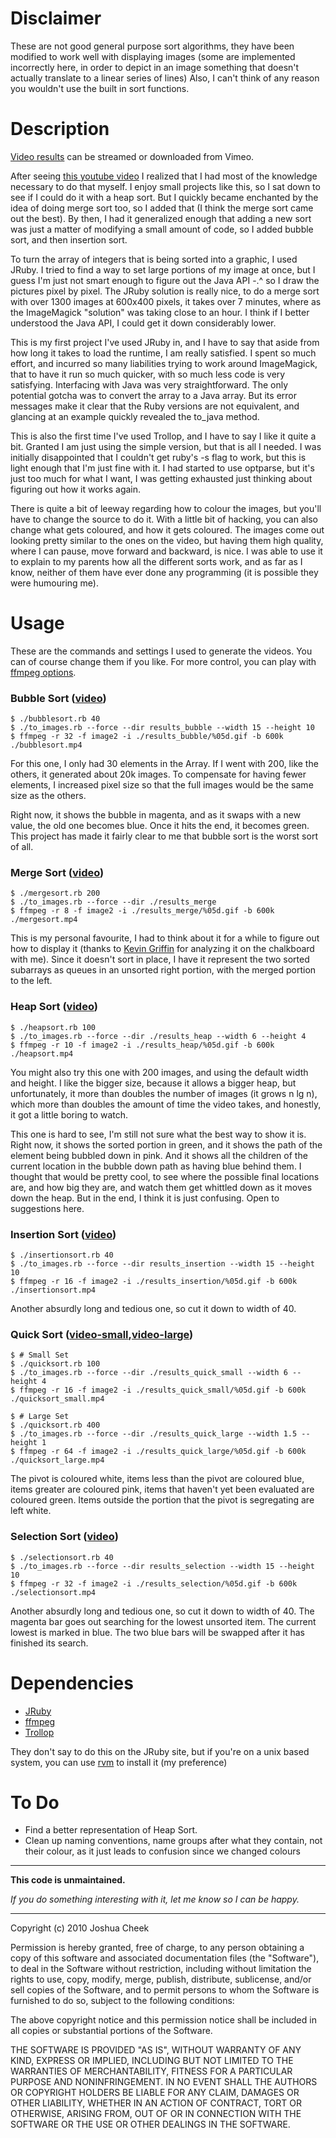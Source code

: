 Disclaimer
==========

These are not good general purpose sort algorithms, they have been modified to work well with displaying images (some are implemented incorrectly here, in order to depict in an image something that doesn't actually translate to a linear series of lines) Also, I can't think of any reason you wouldn't use the built in sort functions.

Description
===========

[Video results](http://vimeo.com/channels/138529) can be streamed or downloaded from Vimeo.

After seeing [this youtube video](http://www.youtube.com/watch?v=iXAjiDQbPSw) I realized that I had most of the knowledge necessary to do that myself. I enjoy small projects like this, so I sat down to see if I could do it with a heap sort. But I quickly became enchanted by the idea of doing merge sort too, so I added that (I think the merge sort came out the best).  By then, I had it generalized enough that adding a new sort was just a matter of modifying a small amount of code, so I added bubble sort, and then insertion sort.

To turn the array of integers that is being sorted into a graphic, I used JRuby. I tried to find a way to set large portions of my image at once, but I guess I'm just not smart enough to figure out the Java API -.^ so I draw the pictures pixel by pixel. The JRuby solution is really nice, to do a merge sort with over 1300 images at 600x400 pixels, it takes over 7 minutes, where as the ImageMagick "solution" was taking close to an hour. I think if I better understood the Java API, I could get it down considerably lower.

This is my first project I've used JRuby in, and I have to say that aside from how long it takes to load the runtime, I am really satisfied. I spent so much effort, and incurred so many liabilities trying to work around ImageMagick, that to have it run so much quicker, with so much less code is very satisfying. Interfacing with Java was very straightforward. The only potential gotcha was to convert the array to a Java array. But its error messages make it clear that the Ruby versions are not equivalent, and glancing at an example quickly revealed the to_java method.

This is also the first time I've used Trollop, and I have to say I like it quite a bit. Granted I am just using the simple version, but that is all I needed. I was initially disappointed that I couldn't get ruby's -s flag to work, but this is light enough that I'm just fine with it. I had started to use optparse, but it's just too much for what I want, I was getting exhausted just thinking about figuring out how it works again.

There is quite a bit of leeway regarding how to colour the images, but you'll have to change the source to do it. With a little bit of hacking, you can also change what gets coloured, and how it gets coloured. The images come out looking pretty similar to the ones on the video, but having them high quality, where I can pause, move forward and backward, is nice. I was able to use it to explain to my parents how all the different sorts work, and as far as I know, neither of them have ever done any programming (it is possible they were humouring me).



Usage
=====

These are the commands and settings I used to generate the videos. You can of course change them if you like. For more control, you can play with [ffmpeg options](http://ffmpeg.org/ffmpeg-doc.html).

### Bubble Sort ([video](http://vimeo.com/15558527))

    $ ./bubblesort.rb 40
    $ ./to_images.rb --force --dir results_bubble --width 15 --height 10
    $ ffmpeg -r 32 -f image2 -i ./results_bubble/%05d.gif -b 600k ./bubblesort.mp4

For this one, I only had 30 elements in the Array. If I went with 200, like the others, it generated about 20k images. To compensate for having fewer elements, I increased pixel size so that the full images would be the same size as the others.

Right now, it shows the bubble in magenta, and as it swaps with a new value, the old one becomes blue. Once it hits the end, it becomes green. This project has made it fairly clear to me that bubble sort is the worst sort of all.


### Merge Sort ([video](http://vimeo.com/15559012))

    $ ./mergesort.rb 200
    $ ./to_images.rb --force --dir ./results_merge 
    $ ffmpeg -r 8 -f image2 -i ./results_merge/%05d.gif -b 600k ./mergesort.mp4

This is my personal favourite, I had to think about it for a while to figure out how to display it (thanks to [Kevin Griffin](http://github.com/kevingriffin) for analyzing it on the chalkboard with me). Since it doesn't sort in place, I have it represent the two sorted subarrays as queues in an unsorted right portion, with the merged portion to the left.


### Heap Sort ([video](http://vimeo.com/15558918))

    $ ./heapsort.rb 100
    $ ./to_images.rb --force --dir ./results_heap --width 6 --height 4
    $ ffmpeg -r 10 -f image2 -i ./results_heap/%05d.gif -b 600k ./heapsort.mp4

You might also try this one with 200 images, and using the default width and height. I like the bigger size, because it allows a bigger heap, but unfortunately, it more than doubles the number of images (it grows n lg n), which more than doubles the amount of time the video takes, and honestly, it got a little boring to watch.

This one is hard to see, I'm still not sure what the best way to show it is. Right now, it shows the sorted portion in green, and it shows the path of the element being bubbled down in pink. And it shows all the children of the current location in the bubble down path as having blue behind them. I thought that would be pretty cool, to see where the possible final locations are, and how big they are, and watch them get whittled down as it moves down the heap. But in the end, I think it is just confusing. Open to suggestions here.


### Insertion Sort ([video](http://vimeo.com/15558983))

    $ ./insertionsort.rb 40
    $ ./to_images.rb --force --dir results_insertion --width 15 --height 10
    $ ffmpeg -r 16 -f image2 -i ./results_insertion/%05d.gif -b 600k ./insertionsort.mp4

Another absurdly long and tedious one, so cut it down to width of 40.
    

### Quick Sort ([video-small](http://vimeo.com/15559072),[video-large](http://vimeo.com/15680153))

    $ # Small Set
    $ ./quicksort.rb 100
    $ ./to_images.rb --force --dir ./results_quick_small --width 6 --height 4
    $ ffmpeg -r 16 -f image2 -i ./results_quick_small/%05d.gif -b 600k ./quicksort_small.mp4
    
    $ # Large Set
    $ ./quicksort.rb 400
    $ ./to_images.rb --force --dir ./results_quick_large --width 1.5 --height 1
    $ ffmpeg -r 64 -f image2 -i ./results_quick_large/%05d.gif -b 600k ./quicksort_large.mp4

The pivot is coloured white, items less than the pivot are coloured blue, items greater are coloured pink, items that haven't yet been evaluated are coloured green. Items outside the portion that the pivot is segregating are left white. 


### Selection Sort ([video](http://vimeo.com/15673458))

    $ ./selectionsort.rb 40
    $ ./to_images.rb --force --dir results_selection --width 15 --height 10
    $ ffmpeg -r 32 -f image2 -i ./results_selection/%05d.gif -b 600k ./selectionsort.mp4

Another absurdly long and tedious one, so cut it down to width of 40. The magenta bar goes out searching for the lowest unsorted item. The current lowest is marked in blue. The two blue bars will be swapped after it has finished its search.



Dependencies
============

* [JRuby](http://jruby.org/)
* [ffmpeg](http://www.ffmpeg.org/)
* [Trollop](http://rubygems.org/gems/trollop)

They don't say to do this on the JRuby site, but if you're on a unix based system, you can use [rvm](http://rvm.beginrescueend.com/) to install it (my preference)


To Do
=====

* Find a better representation of Heap Sort.
* Clean up naming conventions, name groups after what they contain, not their colour, as it just leads to confusion since we changed colours


---------------------------------------

**This code is unmaintained.** 

_If you do something interesting with it, let me know so I can be happy._

---------------------------------------

Copyright (c) 2010 Joshua Cheek

 Permission is hereby granted, free of charge, to any person obtaining a copy
 of this software and associated documentation files (the "Software"), to deal
 in the Software without restriction, including without limitation the rights
 to use, copy, modify, merge, publish, distribute, sublicense, and/or sell
 copies of the Software, and to permit persons to whom the Software is
 furnished to do so, subject to the following conditions:

 The above copyright notice and this permission notice shall be included in
 all copies or substantial portions of the Software.

 THE SOFTWARE IS PROVIDED "AS IS", WITHOUT WARRANTY OF ANY KIND, EXPRESS OR
 IMPLIED, INCLUDING BUT NOT LIMITED TO THE WARRANTIES OF MERCHANTABILITY,
 FITNESS FOR A PARTICULAR PURPOSE AND NONINFRINGEMENT. IN NO EVENT SHALL THE
 AUTHORS OR COPYRIGHT HOLDERS BE LIABLE FOR ANY CLAIM, DAMAGES OR OTHER
 LIABILITY, WHETHER IN AN ACTION OF CONTRACT, TORT OR OTHERWISE, ARISING FROM,
 OUT OF OR IN CONNECTION WITH THE SOFTWARE OR THE USE OR OTHER DEALINGS IN
 THE SOFTWARE.
